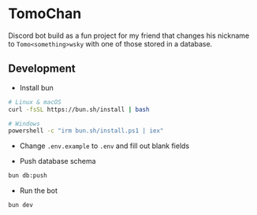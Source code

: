 # TomoChan

Discord bot build as a fun project for my friend that changes his nickname to `Tomo<something>wsky` with one of those stored in a database.

## Development

- Install bun

```bash
# Linux & macOS
curl -fsSL https://bun.sh/install | bash

# Windows
powershell -c "irm bun.sh/install.ps1 | iex"
```

- Change `.env.example` to `.env` and fill out blank fields

- Push database schema

```bash
bun db:push
```

- Run the bot

```bash
bun dev
```

